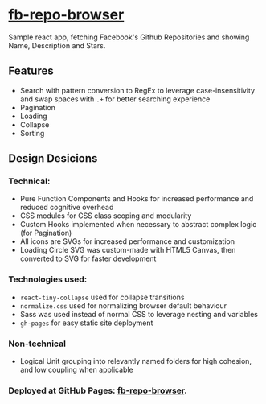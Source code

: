 # [fb-repo-browser](https://thisseasx.github.io/fb-repo-browser)
Sample react app, fetching Facebook's Github Repositories and showing Name, Description and Stars.

## Features
* Search with pattern conversion to RegEx to leverage case-insensitivity and swap spaces with `.+` for better searching experience
* Pagination
* Loading
* Collapse
* Sorting

## Design Desicions
### Technical:
* Pure Function Components and Hooks for increased performance and reduced cognitive overhead
* CSS modules for CSS class scoping and modularity
* Custom Hooks implemented when necessary to abstract complex logic (for Pagination)
* All icons are SVGs for increased performance and customization
* Loading Circle SVG was custom-made with HTML5 Canvas, then converted to SVG for faster development

### Technologies used:
* `react-tiny-collapse` used for collapse transitions
* `normalize.css` used for normalizing browser default behaviour
* Sass was used instead of normal CSS to leverage nesting and variables
* `gh-pages` for easy static site deployment

### Non-technical
* Logical Unit grouping into relevantly named folders for high cohesion, and low coupling when applicable

### Deployed at GitHub Pages: [fb-repo-browser](https://thisseasx.github.io/fb-repo-browser).
